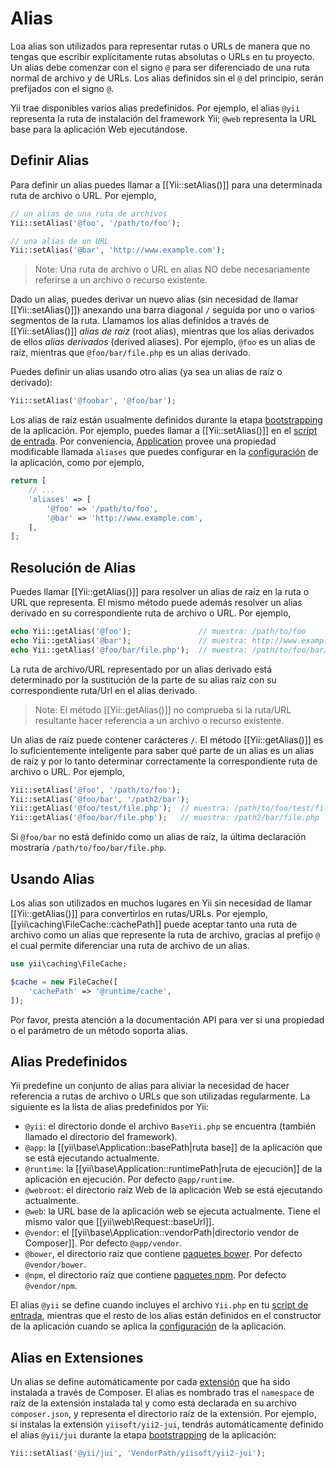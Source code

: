 Alias
=====

Loa alias son utilizados para representar rutas o URLs de manera que no tengas que escribir explícitamente rutas absolutas o URLs en tu
proyecto. Un alias debe comenzar con el signo `@` para ser diferenciado de una ruta normal de archivo y de URLs. Los alias definidos
sin el `@` del principio, serán prefijados con el signo `@`.

Yii trae disponibles varios alias predefinidos. Por ejemplo, el alias `@yii` representa la ruta de instalación del
framework Yii; `@web` representa la URL base para la aplicación Web ejecutándose.

Definir Alias <span id="defining-aliases"></span>
-------------

Para definir un alias puedes llamar a [[Yii::setAlias()]] para una determinada ruta de archivo o URL. Por ejemplo,

```php
// un alias de una ruta de archivos
Yii::setAlias('@foo', '/path/to/foo');

// una alias de un URL
Yii::setAlias('@bar', 'http://www.example.com');
```

> Note: Una ruta de archivo o URL en alias NO debe necesariamente referirse a un archivo o recurso existente.

Dado un alias, puedes derivar un nuevo alias (sin necesidad de llamar [[Yii::setAlias()]]) anexando una barra diagonal `/`
seguida por uno o varios segmentos de la ruta. Llamamos los alias definidos a través de [[Yii::setAlias()]]
*alias de raíz* (root alias), mientras que los alias derivados de ellos *alias derivados* (derived aliases). Por ejemplo,
`@foo` es un alias de raíz, mientras que `@foo/bar/file.php` es un alias derivado.

Puedes definir un alias usando otro alias (ya sea un alias de raíz o derivado):

```php
Yii::setAlias('@foobar', '@foo/bar');
```

Los alias de raíz están usualmente definidos durante la etapa [bootstrapping](runtime-bootstrapping.md) de la aplicación.
Por ejemplo, puedes llamar a [[Yii::setAlias()]] en el [script de entrada](structure-entry-scripts.md).
Por conveniencia, [Application](structure-applications.md) provee una propiedad modificable llamada `aliases` que puedes
configurar en la [configuración](concept-configurations.md) de la aplicación, como por ejemplo,

```php
return [
    // ...
    'aliases' => [
        '@foo' => '/path/to/foo',
        '@bar' => 'http://www.example.com',
    ],
];
```


Resolución de Alias <span id="resolving-aliases"></span>
-------------------

Puedes llamar [[Yii::getAlias()]] para resolver un alias de raíz en la ruta o URL que representa. El mismo método puede
además resolver un alias derivado en su correspondiente ruta de archivo o URL. Por ejemplo,

```php
echo Yii::getAlias('@foo');               // muestra: /path/to/foo
echo Yii::getAlias('@bar');               // muestra: http://www.example.com
echo Yii::getAlias('@foo/bar/file.php');  // muestra: /path/to/foo/bar/file.php
```

La ruta de archivo/URL representado por un alias derivado está determinado por la sustitución de la parte de su alias raíz
con su correspondiente ruta/Url en el alias derivado.

> Note: El método [[Yii::getAlias()]] no comprueba si la ruta/URL resultante hacer referencia a un archivo o recurso existente.


Un alias de raíz puede contener carácteres `/`. El método [[Yii::getAlias()]] es lo suficientemente inteligente para saber
qué parte de un alias es un alias de raíz y por lo tanto determinar correctamente la correspondiente ruta de archivo o URL.
Por ejemplo,

```php
Yii::setAlias('@foo', '/path/to/foo');
Yii::setAlias('@foo/bar', '/path2/bar');
Yii::getAlias('@foo/test/file.php');  // muestra: /path/to/foo/test/file.php
Yii::getAlias('@foo/bar/file.php');   // muestra: /path2/bar/file.php
```

Si `@foo/bar` no está definido como un alias de raíz, la última declaración mostraría `/path/to/foo/bar/file.php`.


Usando Alias <span id="using-aliases"></span>
------------

Los alias son utilizados en muchos lugares en Yii sin necesidad de llamar [[Yii::getAlias()]] para convertirlos
en rutas/URLs. Por ejemplo, [[yii\caching\FileCache::cachePath]] puede aceptar tanto una ruta de archivo como un alias
que represente la ruta de archivo, gracias al prefijo `@` el cual permite diferenciar una ruta de archivo
de un alias.

```php
use yii\caching\FileCache;

$cache = new FileCache([
    'cachePath' => '@runtime/cache',
]);
```

Por favor, presta atención a la documentación API para ver si una propiedad o el parámetro de un método soporta alias.


Alias Predefinidos <span id="predefined-aliases"></span>
------------------

Yii predefine un conjunto de alias para aliviar la necesidad de hacer referencia a rutas de archivo o URLs que son
utilizadas regularmente. La siguiente es la lista de alias predefinidos por Yii:

- `@yii`: el directorio donde el archivo `BaseYii.php` se encuentra (también llamado el directorio del framework).
- `@app`: la [[yii\base\Application::basePath|ruta base]] de la aplicación que se está ejecutando actualmente.
- `@runtime`: la [[yii\base\Application::runtimePath|ruta de ejecución]] de la aplicación en ejecución. Por defecto `@app/runtime`.
- `@webroot`: el directorio raíz Web de la aplicación Web se está ejecutando actualmente.
- `@web`: la URL base de la aplicación web se ejecuta actualmente. Tiene el mismo valor que [[yii\web\Request::baseUrl]].
- `@vendor`: el [[yii\base\Application::vendorPath|directorio vendor de Composer]]. Por defecto `@app/vendor`.
- `@bower`, el directorio raíz que contiene [paquetes bower](https://bower.io/). Por defecto `@vendor/bower`.
- `@npm`, el directorio raíz que contiene [paquetes npm](https://www.npmjs.com/). Por defecto `@vendor/npm`.

El alias `@yii` se define cuando incluyes el archivo `Yii.php` en tu [script de entrada](structure-entry-scripts.md),
mientras que el resto de los alias están definidos en el constructor de la aplicación cuando se aplica la
[configuración](concept-configurations.md) de la aplicación.


Alias en Extensiones <span id="extension-aliases"></span>
--------------------

Un alias se define automáticamente por cada [extensión](structure-extensions.md) que ha sido instalada a través de Composer.
El alias es nombrado tras el `namespace` de raíz de la extensión instalada tal y como está declarada en su archivo `composer.json`,
y representa el directorio raíz de la extensión. Por ejemplo, si instalas la extensión `yiisoft/yii2-jui`, tendrás
automáticamente definido el alias `@yii/jui` durante la etapa [bootstrapping](runtime-bootstrapping.md) de la aplicación:

```php
Yii::setAlias('@yii/jui', 'VendorPath/yiisoft/yii2-jui');
```
